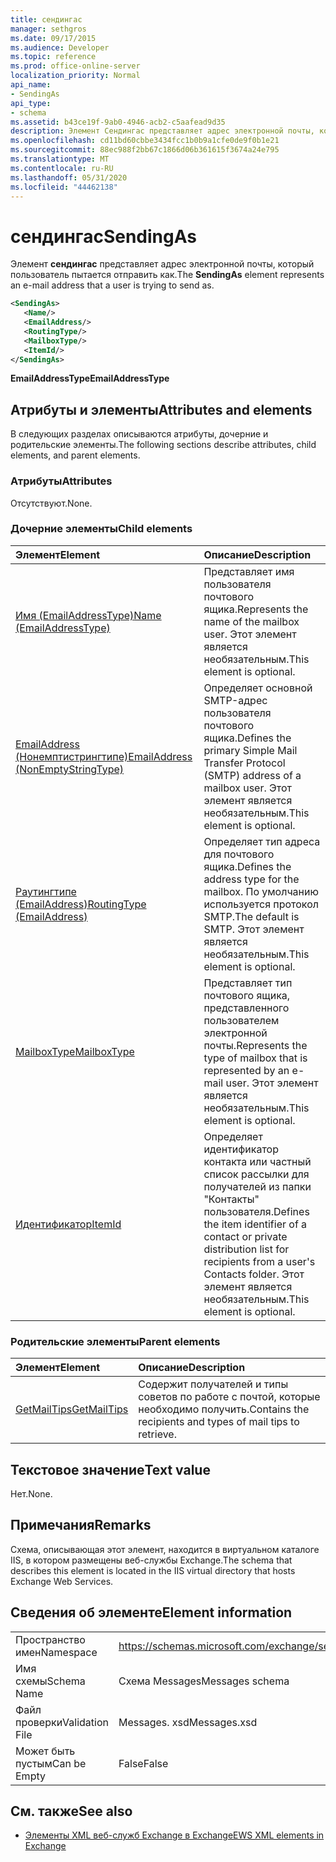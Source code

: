 ```yaml
---
title: сендингас
manager: sethgros
ms.date: 09/17/2015
ms.audience: Developer
ms.topic: reference
ms.prod: office-online-server
localization_priority: Normal
api_name:
- SendingAs
api_type:
- schema
ms.assetid: b43ce19f-9ab0-4946-acb2-c5aafead9d35
description: Элемент Сендингас представляет адрес электронной почты, который пользователь пытается отправить как.
ms.openlocfilehash: cd11bd60cbbe3434fcc1b0b9a1cfe0de9f0b1e21
ms.sourcegitcommit: 88ec988f2bb67c1866d06b361615f3674a24e795
ms.translationtype: MT
ms.contentlocale: ru-RU
ms.lasthandoff: 05/31/2020
ms.locfileid: "44462138"
---
```

# <a name="sendingas"></a><span data-ttu-id="1e478-103">сендингас</span><span class="sxs-lookup"><span data-stu-id="1e478-103">SendingAs</span></span>

<span data-ttu-id="1e478-104">Элемент **сендингас** представляет адрес электронной почты, который пользователь пытается отправить как.</span><span class="sxs-lookup"><span data-stu-id="1e478-104">The **SendingAs** element represents an e-mail address that a user is trying to send as.</span></span> 
  
```XML
<SendingAs>
   <Name/>
   <EmailAddress/>
   <RoutingType/>
   <MailboxType/>
   <ItemId/>
</SendingAs>
```

 <span data-ttu-id="1e478-105">**EmailAddressType**</span><span class="sxs-lookup"><span data-stu-id="1e478-105">**EmailAddressType**</span></span>
## <a name="attributes-and-elements"></a><span data-ttu-id="1e478-106">Атрибуты и элементы</span><span class="sxs-lookup"><span data-stu-id="1e478-106">Attributes and elements</span></span>

<span data-ttu-id="1e478-107">В следующих разделах описываются атрибуты, дочерние и родительские элементы.</span><span class="sxs-lookup"><span data-stu-id="1e478-107">The following sections describe attributes, child elements, and parent elements.</span></span>
  
### <a name="attributes"></a><span data-ttu-id="1e478-108">Атрибуты</span><span class="sxs-lookup"><span data-stu-id="1e478-108">Attributes</span></span>

<span data-ttu-id="1e478-109">Отсутствуют.</span><span class="sxs-lookup"><span data-stu-id="1e478-109">None.</span></span>
  
### <a name="child-elements"></a><span data-ttu-id="1e478-110">Дочерние элементы</span><span class="sxs-lookup"><span data-stu-id="1e478-110">Child elements</span></span>

|<span data-ttu-id="1e478-111">**Элемент**</span><span class="sxs-lookup"><span data-stu-id="1e478-111">**Element**</span></span>|<span data-ttu-id="1e478-112">**Описание**</span><span class="sxs-lookup"><span data-stu-id="1e478-112">**Description**</span></span>|
|:-----|:-----|
|[<span data-ttu-id="1e478-113">Имя (EmailAddressType)</span><span class="sxs-lookup"><span data-stu-id="1e478-113">Name (EmailAddressType)</span></span>](name-emailaddresstype.md) <br/> |<span data-ttu-id="1e478-114">Представляет имя пользователя почтового ящика.</span><span class="sxs-lookup"><span data-stu-id="1e478-114">Represents the name of the mailbox user.</span></span> <span data-ttu-id="1e478-115">Этот элемент является необязательным.</span><span class="sxs-lookup"><span data-stu-id="1e478-115">This element is optional.</span></span>  <br/> |
|[<span data-ttu-id="1e478-116">EmailAddress (Нонемптистрингтипе)</span><span class="sxs-lookup"><span data-stu-id="1e478-116">EmailAddress (NonEmptyStringType)</span></span>](emailaddress-nonemptystringtype.md) <br/> |<span data-ttu-id="1e478-117">Определяет основной SMTP-адрес пользователя почтового ящика.</span><span class="sxs-lookup"><span data-stu-id="1e478-117">Defines the primary Simple Mail Transfer Protocol (SMTP) address of a mailbox user.</span></span> <span data-ttu-id="1e478-118">Этот элемент является необязательным.</span><span class="sxs-lookup"><span data-stu-id="1e478-118">This element is optional.</span></span>  <br/> |
|[<span data-ttu-id="1e478-119">Раутингтипе (EmailAddress)</span><span class="sxs-lookup"><span data-stu-id="1e478-119">RoutingType (EmailAddress)</span></span>](routingtype-emailaddress.md) <br/> |<span data-ttu-id="1e478-120">Определяет тип адреса для почтового ящика.</span><span class="sxs-lookup"><span data-stu-id="1e478-120">Defines the address type for the mailbox.</span></span> <span data-ttu-id="1e478-121">По умолчанию используется протокол SMTP.</span><span class="sxs-lookup"><span data-stu-id="1e478-121">The default is SMTP.</span></span> <span data-ttu-id="1e478-122">Этот элемент является необязательным.</span><span class="sxs-lookup"><span data-stu-id="1e478-122">This element is optional.</span></span>  <br/> |
|[<span data-ttu-id="1e478-123">MailboxType</span><span class="sxs-lookup"><span data-stu-id="1e478-123">MailboxType</span></span>](mailboxtype.md) <br/> |<span data-ttu-id="1e478-124">Представляет тип почтового ящика, представленного пользователем электронной почты.</span><span class="sxs-lookup"><span data-stu-id="1e478-124">Represents the type of mailbox that is represented by an e-mail user.</span></span> <span data-ttu-id="1e478-125">Этот элемент является необязательным.</span><span class="sxs-lookup"><span data-stu-id="1e478-125">This element is optional.</span></span>  <br/> |
|[<span data-ttu-id="1e478-126">Идентификатор</span><span class="sxs-lookup"><span data-stu-id="1e478-126">ItemId</span></span>](itemid.md) <br/> |<span data-ttu-id="1e478-127">Определяет идентификатор контакта или частный список рассылки для получателей из папки "Контакты" пользователя.</span><span class="sxs-lookup"><span data-stu-id="1e478-127">Defines the item identifier of a contact or private distribution list for recipients from a user's Contacts folder.</span></span> <span data-ttu-id="1e478-128">Этот элемент является необязательным.</span><span class="sxs-lookup"><span data-stu-id="1e478-128">This element is optional.</span></span>  <br/> |
   
### <a name="parent-elements"></a><span data-ttu-id="1e478-129">Родительские элементы</span><span class="sxs-lookup"><span data-stu-id="1e478-129">Parent elements</span></span>

|<span data-ttu-id="1e478-130">**Элемент**</span><span class="sxs-lookup"><span data-stu-id="1e478-130">**Element**</span></span>|<span data-ttu-id="1e478-131">**Описание**</span><span class="sxs-lookup"><span data-stu-id="1e478-131">**Description**</span></span>|
|:-----|:-----|
|[<span data-ttu-id="1e478-132">GetMailTips</span><span class="sxs-lookup"><span data-stu-id="1e478-132">GetMailTips</span></span>](getmailtips.md) <br/> |<span data-ttu-id="1e478-133">Содержит получателей и типы советов по работе с почтой, которые необходимо получить.</span><span class="sxs-lookup"><span data-stu-id="1e478-133">Contains the recipients and types of mail tips to retrieve.</span></span>  <br/> |
   
## <a name="text-value"></a><span data-ttu-id="1e478-134">Текстовое значение</span><span class="sxs-lookup"><span data-stu-id="1e478-134">Text value</span></span>

<span data-ttu-id="1e478-135">Нет.</span><span class="sxs-lookup"><span data-stu-id="1e478-135">None.</span></span>
  
## <a name="remarks"></a><span data-ttu-id="1e478-136">Примечания</span><span class="sxs-lookup"><span data-stu-id="1e478-136">Remarks</span></span>

<span data-ttu-id="1e478-137">Схема, описывающая этот элемент, находится в виртуальном каталоге IIS, в котором размещены веб-службы Exchange.</span><span class="sxs-lookup"><span data-stu-id="1e478-137">The schema that describes this element is located in the IIS virtual directory that hosts Exchange Web Services.</span></span>
  
## <a name="element-information"></a><span data-ttu-id="1e478-138">Сведения об элементе</span><span class="sxs-lookup"><span data-stu-id="1e478-138">Element information</span></span>

|||
|:-----|:-----|
|<span data-ttu-id="1e478-139">Пространство имен</span><span class="sxs-lookup"><span data-stu-id="1e478-139">Namespace</span></span>  <br/> |https://schemas.microsoft.com/exchange/services/2006/messages  <br/> |
|<span data-ttu-id="1e478-140">Имя схемы</span><span class="sxs-lookup"><span data-stu-id="1e478-140">Schema Name</span></span>  <br/> |<span data-ttu-id="1e478-141">Схема Messages</span><span class="sxs-lookup"><span data-stu-id="1e478-141">Messages schema</span></span>  <br/> |
|<span data-ttu-id="1e478-142">Файл проверки</span><span class="sxs-lookup"><span data-stu-id="1e478-142">Validation File</span></span>  <br/> |<span data-ttu-id="1e478-143">Messages. xsd</span><span class="sxs-lookup"><span data-stu-id="1e478-143">Messages.xsd</span></span>  <br/> |
|<span data-ttu-id="1e478-144">Может быть пустым</span><span class="sxs-lookup"><span data-stu-id="1e478-144">Can be Empty</span></span>  <br/> |<span data-ttu-id="1e478-145">False</span><span class="sxs-lookup"><span data-stu-id="1e478-145">False</span></span>  <br/> |
   
## <a name="see-also"></a><span data-ttu-id="1e478-146">См. также</span><span class="sxs-lookup"><span data-stu-id="1e478-146">See also</span></span>



- [<span data-ttu-id="1e478-147">Элементы XML веб-служб Exchange в Exchange</span><span class="sxs-lookup"><span data-stu-id="1e478-147">EWS XML elements in Exchange</span></span>](ews-xml-elements-in-exchange.md)

